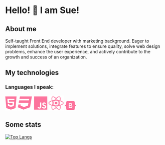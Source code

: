# Hello! 👋 I am Sue!

## About me

Self-taught Front End developer with marketing background. Eager to implement solutions, integrate features to ensure quality, solve web design problems, enhance the user experience, and actively contribute to the growth and success of an organization.

## My technologies

### Languages I speak:

![HTML5](icons/html5.svg) ![CSS3](icons/css3.svg) ![JavaScript](icons/js.svg) ![React](icons/react.svg) ![Bootstrap Icon](icons/bootstrap.svg)

## Some stats

[![Top Langs](https://github-readme-stats.vercel.app/api/top-langs/?username=shoproizoshlo&layout=compact&theme=dark&bg_color=22272e&title_color=ffffff&text_color=ffffff)](https://github.com/anuraghazra/github-readme-stats)
